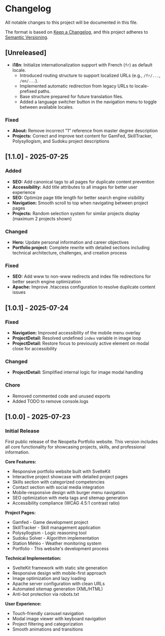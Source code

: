 # Changelog

All notable changes to this project will be documented in this file.

The format is based on [Keep a Changelog](https://keepachangelog.com/en/1.0.0/),
and this project adheres to [Semantic Versioning](https://semver.org/spec/v2.0.0.html).

## [Unreleased]

- **i18n**: Initialize internationalization support with French (`fr`) as default locale. 
  - Introduced routing structure to support localized URLs (e.g., `/fr/...`, `/en/...`).
  - Implemented automatic redirection from legacy URLs to locale-prefixed paths.
  - Base structure prepared for future translation files.
  - Added a language switcher button in the navigation menu to toggle between available locales.

### Fixed
- **About:** Remove incorrect "1" reference from master degree description
- **Projects:** Correct and improve text content for GamFed, SkillTracker, Polysyllogism, and Sudoku project descriptions

## [1.1.0] - 2025-07-25

### Added
- **SEO:** Add canonical tags to all pages for duplicate content prevention
- **Accessibility:** Add title attributes to all images for better user experience
- **SEO:** Optimize page title length for better search engine visibility
- **Navigation:** Smooth scroll to top when navigating between project pages
- **Projects:** Random selection system for similar projects display (maximum 2 projects shown)

### Changed
- **Hero:** Update personal information and career objectives
- **Portfolio project:** Complete rewrite with detailed sections including technical architecture, challenges, and creation process

### Fixed
- **SEO:** Add www to non-www redirects and index file redirections for better search engine optimization
- **Apache:** Improve .htaccess configuration to resolve duplicate content issues

## [1.0.1] - 2025-07-24

### Fixed
- **Navigation:** Improved accessibility of the mobile menu overlay
- **ProjectDetail:** Resolved undefined `index` variable in image loop
- **ProjectDetail:** Restore focus to previously active element on modal close for accessibility

### Changed
- **ProjectDetail:** Simplified internal logic for image modal handling

### Chore
- Removed commented code and unused exports
- Added TODO to remove console.logs

## [1.0.0] - 2025-07-23

### Initial Release

First public release of the Neopelta Portfolio website. This version includes all core functionality for showcasing projects, skills, and professional information.

**Core Features:**
- Responsive portfolio website built with SvelteKit
- Interactive project showcase with detailed project pages
- Skills section with categorized competencies  
- Contact section with social media integration
- Mobile-responsive design with burger menu navigation
- SEO optimization with meta tags and sitemap generation
- Accessibility compliance (WCAG 4.5:1 contrast ratio)

**Project Pages:**
- Gamfed - Game development project
- SkillTracker - Skill management application
- Polysyllogism - Logic reasoning tool
- Sudoku Solver - Algorithm implementation
- Station Météo - Weather monitoring system
- Portfolio - This website's development process

**Technical Implementation:**
- SvelteKit framework with static site generation
- Responsive design with mobile-first approach
- Image optimization and lazy loading
- Apache server configuration with clean URLs
- Automated sitemap generation (XML/HTML)
- Anti-bot protection via robots.txt

**User Experience:**
- Touch-friendly carousel navigation
- Modal image viewer with keyboard navigation
- Project filtering and categorization
- Smooth animations and transitions
